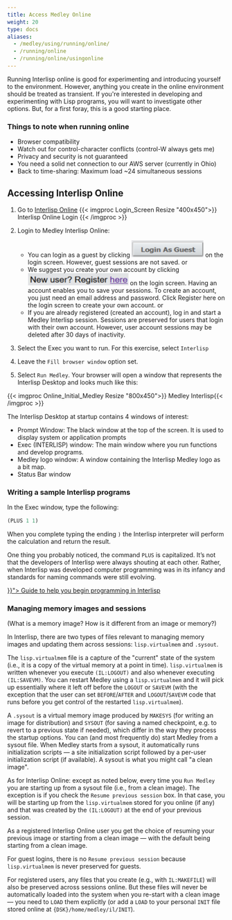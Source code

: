 ```yaml
---
title: Access Medley Online
weight: 20
type: docs
aliases:
  - /medley/using/running/online/	
  - /running/online
  - /running/online/usingonline
---
```


Running Interlisp online is good for experimenting and introducing yourself to the environment. However, anything you create in the online environment should be treated as transient. If you're interested in developing and experimenting with Lisp programs, you will want to investigate other options. But, for a first foray, this is a good starting place.

### Things to note when running online

* Browser compatibility
* Watch out for control-character conflicts (control-W always gets me)
* Privacy and security is not guaranteed
* You need a solid net connection to our AWS server (currently in Ohio)
* Back to time-sharing: Maximum load ~24 simultaneous sessions

## Accessing Interlisp Online

1. Go to [Interlisp Online](https://online.interlisp.org/)
{{< imgproc Login_Screen Resize "400x450">}} Interlisp Online Login {{< /imgproc >}}
2. Login to Medley Interlisp Online:
   * You can login as a guest by clicking <img src="Guest_Login_button.png" alt="Guest Login button"> on the login screen. However, guest sessions are not saved.
   or
   * We suggest you create your own account by clicking <img src="New_User_Register_here_button.png" alt="New User Register here button"> on the login screen. Having an account enables you to save your sessions. To create an account, you just need an email address and password. Click Register here on the login screen to create your own account.
   or
   * If you are already registered (created an account), log in and start a Medley Interlisp session. Sessions are preserved for users that login with their own account. However, user account sessions may be deleted after 30 days of inactivity.

3. Select the Exec you want to run. For this exercise, select `Interlisp`

4. Leave the `Fill browser window` option set.

5. Select `Run Medley`.
Your browser will open a window that represents the Interlisp Desktop and looks much like this:

{{< imgproc Online_Initial_Medley Resize "800x450">}} Medley Interlisp{{< /imgproc >}}

The Interlisp Desktop at startup contains 4 windows of interest:

* Prompt Window: The black window at the top of the screen. It is used to display system or application prompts
* Exec (INTERLISP) window: The main window where you run functions and develop programs.
* Medley logo window: A window containing the Interlisp Medley logo as a bit map.
* Status Bar window

### Writing a sample Interlisp programs

In the Exec window, type the following:

```lisp
(PLUS 1 1)
```

When you complete typing the ending `)` the Interlisp interpreter will perform the calculation and return the result.

One thing you probably noticed, the command `PLUS` is capitalized. It’s not that the developers of Interlisp were always shouting at each other. Rather, when Interlisp was developed computer programming was in its infancy and standards for naming commands were still evolving.

<div class="mx-auto">
 <a class="btn btn-lg btn-danger mr-3 mb-4" href="{{< relref "../.." >}}">
  Guide to help you begin programming in Interlisp<i class="fas fa-arrow-alt-circle-right ml-2"></i>
 </a>
</div>

### Managing memory images and sessions

 (What is a memory image? How is it different from an image or memory?)

In Interlisp, there are two types of files relevant to managing memory images and updating them across sessions: `lisp.virtualmem` and `.sysout`.

The `lisp.virtualmem` file is a capture of the "current" state of the system (i.e., it is a copy of the virtual memory at a point in time). `lisp.virtualmem` is written whenever you execute `(IL:LOGOUT)` and also whenever executing `(IL:SAVEVM)`. You can restart Medley using a `lisp.virtualmem` and it will pick up essentially where it left off before the `LOGOUT` or `SAVEVM` (with the exception that the user can set `BEFORE`/`AFTER` and `LOGOUT`/`SAVEVM` code that runs before you get control of the restarted `lisp.virtualmem`).

A `.sysout` is a virtual memory image produced by `MAKESYS` (for writing an image for distribution) and `SYSOUT` (for saving a named checkpoint, e.g. to revert to a previous state if needed), which differ in the way they process the startup options. You can (and most frequently do) start Medley from a sysout file. When Medley starts from a sysout, it automatically runs initialization scripts — a site initialization script followed by a per-user initialization script (if available). A sysout is what you might call "a clean image".

As for Interlisp Online: except as noted below, every time you `Run Medley` you are starting up from a sysout file (i.e., from a clean image). The exception is if you check the `Resume previous session` box. In that case, you will be starting up from the `lisp.virtualmem` stored for you online (if any) and that was created by the `(IL:LOGOUT)` at the end of your previous session.

As a registered Interlisp Online user you get the choice of resuming your previous image or starting from a clean image — with the default being starting from a clean image.

For guest logins, there is no `Resume previous session` because `lisp.virtualmem` is never preserved for guests.

For registered users, any files that you create (e.g., with `IL:MAKEFILE`) will also be preserved across sessions online. But these files will never be automatically loaded into the system when you re-start with a clean image — you need to `LOAD` them explicitly (or add a `LOAD` to your personal `INIT` file stored online at `{DSK}/home/medley/il/INIT`).
